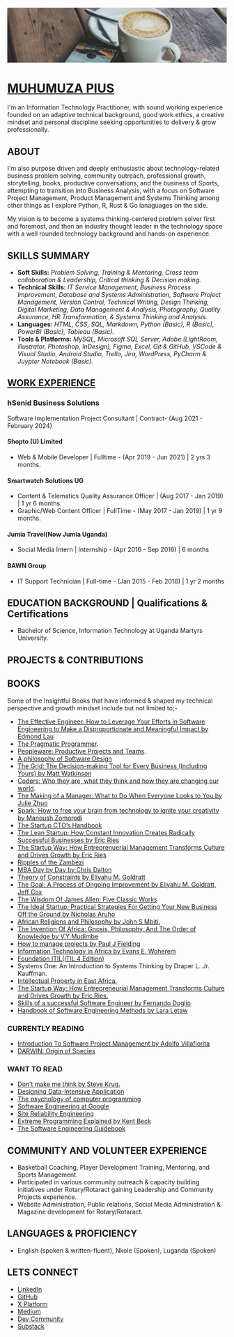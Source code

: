 ![piusnmuhumuza!](.github/piusnmuhumuza-cover.jpg)

# [MUHUMUZA PIUS](https://www.linkedin.com/in/piusmwilson/)

I'm an Information Technology Practitioner, with sound working experience founded on an adaptive technical background, good work ethics, a creative mindset and personal discipline seeking opportunities to delivery & grow professionally.

## ABOUT

I'm also purpose driven and deeply enthusiastic about technology-related business problem solving, community outreach, professional growth, storytelling, books, productive conversations, and the business of Sports, attempting to transition into Business Analysis, with a focus on Software Project Management, Product Management and Systems Thinking among other things as I explore Python, R, Rust & Go lanaguages on the side.

My vision is to become a systems thinking-centered problem solver first and foremost, and then an industry thought leader in the technology space with a well rounded technology background and hands-on experience.

## SKILLS SUMMARY

- **Soft Skills:** _Problem Solving, Training & Mentoring, Cross team collaboration & Leadership, Critical thinking & Decision making._
- **Technical Skills:** _IT Service Management, Business Process Improvement, Database and Systems Administration, Software Project Management, Version Control, Technical Writing, Design Thinking, Digital Marketing, Data Management & Analysis, Photography, Quality Assurance, HR Transformation, & Systems Thinking and Analysis._
- **Languages:** _HTML, CSS, SQL, Markdown, Python (Basic), R (Basic), PowerBI (Basic), Tableau (Basic)._
- **Tools & Platforms:** _MySQL, Microsoft SQL Server, Adobe (LightRoom, illustrator, Photoshop, InDesign), Figma, Excel, Git & GitHub, VSCode & Visual Studio, Android Studio, Trello, Jira, WordPress, PyCharm & Juypter Notebook (Basic)._

## [WORK EXPERIENCE](https://www.linkedin.com/in/piusmwilson/)

### hSenid Business Solutions

Software Implementation Project Consultant | Contract- (Aug 2021 - February 2024)

#### Shopto (U) Limited

- Web & Mobile Developer | Fulltime - (Apr 2019 - Jun 2021) | 2 yrs 3 months.

#### Smartwatch Solutions UG

- Content & Telematics Quality Assurance Officer | (Aug 2017 - Jan 2019) | 1 yr 6 months.
- Graphic/Web Content Officer | FullTime - (May 2017 - Jan 2019) | 1 yr 9 months.

#### Jumia Travel(Now Jumia Uganda)

- Social Media Intern | Internship - (Apr 2016 - Sep 2016) | 6 months

#### BAWN Group

- IT Support Technician | Full-time - (Jan 2015 - Feb 2016) | 1 yr 2 months

## EDUCATION BACKGROUND | Qualifications & Certifications

- Bachelor of Science, Information Technology at Uganda Martyrs University.

## PROJECTS & CONTRIBUTIONS

## BOOKS

Some of the Insightful Books that have informed & shaped my technical perspective and growth mindset include but not limited to;-

- [The Effective Engineer: How to Leverage Your Efforts in Software Engineering to Make a Disproportionate and Meaningful Impact by Edmond Lau](https://www.goodreads.com/book/show/25238425-the-effective-engineer)
- [The Pragmatic Programmer](https://pragprog.com/titles/tpp20/the-pragmatic-programmer-20th-anniversary-edition/).
- [Peopleware: Productive Projects and Teams](https://www.oreilly.com/library/view/peopleware-productive-projects/9780133440706/).
- [A philosophy of Software Design](https://www.amazon.com/Philosophy-Software-Design-John-Ousterhout/dp/1732102201)
- [The Grid: The Decision-making Tool for Every Business (Including Yours) by Matt Watkinson](https://www.amazon.co.uk/Grid-Decision-making-Every-Business-Including/dp/1847947948)
- [Coders: Who they are, what they think and how they are changing our world](https://www.amazon.com/Coders-They-Think-Changing-World-ebook/dp/B07L8L4FP7).
- [The Making of a Manager: What to Do When Everyone Looks to You by Julie Zhuo](https://www.goodreads.com/book/show/38821039-the-making-of-a-manager)
- [Spark: How to free your brain from technology to ignite your creativity by Manoush Zomorodi](https://www.goodreads.com/book/show/53886996-spark)
- [The Startup CTO’s Handbook](https://zachgoldberg.com/ctohandbook/)
- [The Lean Startup: How Constant Innovation Creates Radically Successful Businesses by Eric Ries](https://theleanstartup.com/book)
- [The Startup Way: How Entreprenuerial Management Transforms Culture and Drives Growth by Eric Ries](https://www.thestartupway.com/)
- [Ripples of the Zambezi](https://www.socioeco.org/bdf_fiche-publication-765_en.html)
- [MBA Day by Day by Chris Dalton](https://www.amazon.com/MBA-Day-Chris-Dalton-ebook/dp/B07WW4N6JH)
- [Theory of Constraints by Eliyahu M. Goldratt](https://www.goodreads.com/book/show/582174.Theory_of_Constraints)
- [The Goal: A Process of Ongoing Improvement by Eliyahu M. Goldratt, Jeff Cox](https://www.goodreads.com/book/show/113934.The_Goal)
- [The Wisdom Of James Allen: Five Classic Works](https://www.goodreads.com/book/show/81957.The_Wisdom_of_James_Allen)
- [The Ideal Startup: Practical Strategies For Getting Your New Business Off the Ground by Nicholas Aruho](https://africanauthors.net/the-savvy-entrepreneur-navigating-business-realities-in-uganda/)
- [African Religions and Philosophy by John S Mbiti.](https://www.goodreads.com/book/show/1191844.African_Religions_Philosophy)
- [The Invention Of Africa: Gnosis, Philosophy, And The Order of Knowledge by V.Y.Mudimbe](https://books.google.co.ug/books/about/The_Invention_of_Africa.html?id=-jwNAQAAMAAJ&redir_esc=y)
- [How to manage projects by Paul J Fielding](https://piusmwilson.medium.com/book-review-how-to-manage-projects-by-paul-j-fielding-040305b8f7b6#:~:text=The%20book%20How%20to%20Manage,practical%20and%20easy%20to%20understand)
- [Information Technology in Africa by Evans E. Woherem](https://books.google.co.ug/books/about/Information_Technology_in_Africa.html?id=250rAAAAYAAJ&redir_esc=y)
- [Foundation ITIL(ITIL 4 Edition)](https://github.com/piusmwilson/business-information-technology-library/blob/main/resources/ITILFoundation.pdf)
- Systems One: An Introduction to Systems Thinking by Draper L. Jr. Kauffman.
- [Intellectual Property in East Africa.](https://lawafrica.com/bookstore/product/intellectual-property-law-in-east-africa/)
- [The Startup Way: How Entrepreneurial Management Transforms Culture and Drives Growth by Eric Ries.](https://www.thestartupway.com/)
- [Skills of a successful Software Engineer by Fernando Doglio](https://www.amazon.com/Skills-Successful-Software-Engineer-Fernando/dp/1617299707)
- [Handbook of Software Engineering Methods by Lara Letaw](https://github.com/setextbook/setextbook)

### CURRENTLY READING

- [Introduction To Software Project Management by Adolfo Villafiorita](https://books.google.co.ug/books?id=UFHSBQAAQBAJ&source=gbs_navlinks_s)
- [DARWIN: Origin of Species](https://books.google.co.ug/books/about/The_Origin_of_Species.html?id=pqX6ekQvbCIC&redir_esc=y)

### WANT TO READ

- [Don’t make me think by Steve Krug.](https://github.com/piusmwilson/business-information-technology-library/blob/main/resources/Don%E2%80%99t%20Make%20Me%20Think%20by%20Steve%20Krug.pdf)
- [Designing Data-Intensive Application](https://dataintensive.net/)
- [The psychology of computer programming](https://books.google.co.ug/books/about/The_Psychology_of_Computer_Programming.html?id=76dIAAAAMAAJ&redir_esc=y)
- [Software Engineering at Google](https://abseil.io/resources/swe-book)
- [Site Reliability Engineering](https://sre.google/sre-book/table-of-contents/)
- [Extreme Programming Explained by Kent Beck](https://books.google.co.ug/books/about/Extreme_Programming_Explained.html?id=G8EL4H4vf7UC&redir_esc=y)
- [The Software Engineering Guidebook](https://www.engguidebook.com/)

## COMMUNITY AND VOLUNTEER EXPERIENCE

- Basketball Coaching, Player Development Training, Mentoring, and Sports Management.
- Participated in various community outreach & capacity building initiatives under Rotary/Rotaract gaining Leadership and Community Projects experience.
- Website Administration, Public relations, Social Media Administration & Magazine development for Rotary/Rotaract.

## LANGUAGES & PROFICIENCY

- English (spoken & written-fluent), Nkole (Spoken), Luganda (Spoken)

## LETS CONNECT

- [LinkedIn](https://www.linkedin.com/in/piusmwilson/)
- [GitHub](https://github.com/piusmwilson)
- [X Platform](https://x.com/piusmwilson)
- [Medium](https://piusmwilson.medium.com/)
- [Dev Community](https://dev.to/piusmwilson)
- [Substack](https://piusmwilson.substack.com/)

<!--
**piusmwilson/piusmwilson** is a ✨ _special_ ✨ repository because its `README.md` (this file) appears on your GitHub profile.

Here are some ideas to get you started:

- 🔭 I’m currently working on ...
- 🌱 I’m currently learning ...
- 👯 I’m looking to collaborate on ...
- 🤔 I’m looking for help with ...
- 💬 Ask me about ...
- 📫 How to reach me: ...
- ⚡ Fun fact: ...

-->
